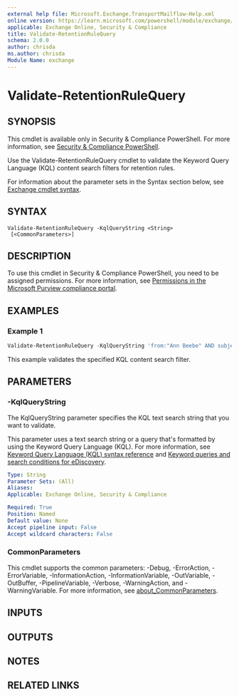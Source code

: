 ```yaml
---
external help file: Microsoft.Exchange.TransportMailflow-Help.xml
online version: https://learn.microsoft.com/powershell/module/exchange/validate-retentionrulequery
applicable: Exchange Online, Security & Compliance
title: Validate-RetentionRuleQuery
schema: 2.0.0
author: chrisda
ms.author: chrisda
Module Name: exchange
---
```


# Validate-RetentionRuleQuery

## SYNOPSIS
This cmdlet is available only in Security & Compliance PowerShell. For more information, see [Security & Compliance PowerShell](https://learn.microsoft.com/powershell/exchange/scc-powershell).

Use the Validate-RetentionRuleQuery cmdlet to validate the Keyword Query Language (KQL) content search filters for retention rules.

For information about the parameter sets in the Syntax section below, see [Exchange cmdlet syntax](https://learn.microsoft.com/powershell/exchange/exchange-cmdlet-syntax).

## SYNTAX

```
Validate-RetentionRuleQuery -KqlQueryString <String>
 [<CommonParameters>]
```

## DESCRIPTION
To use this cmdlet in Security & Compliance PowerShell, you need to be assigned permissions. For more information, see [Permissions in the Microsoft Purview compliance portal](https://learn.microsoft.com/purview/microsoft-365-compliance-center-permissions).

## EXAMPLES

### Example 1
```powershell
Validate-RetentionRuleQuery -KqlQueryString 'from:"Ann Beebe" AND subject:northwind'
```

This example validates the specified KQL content search filter.

## PARAMETERS

### -KqlQueryString
The KqlQueryString parameter specifies the KQL text search string that you want to validate.

This parameter uses a text search string or a query that's formatted by using the Keyword Query Language (KQL). For more information, see [Keyword Query Language (KQL) syntax reference](https://learn.microsoft.com/sharepoint/dev/general-development/keyword-query-language-kql-syntax-reference) and [Keyword queries and search conditions for eDiscovery](https://learn.microsoft.com/purview/ediscovery-keyword-queries-and-search-conditions).

```yaml
Type: String
Parameter Sets: (All)
Aliases:
Applicable: Exchange Online, Security & Compliance

Required: True
Position: Named
Default value: None
Accept pipeline input: False
Accept wildcard characters: False
```

### CommonParameters
This cmdlet supports the common parameters: -Debug, -ErrorAction, -ErrorVariable, -InformationAction, -InformationVariable, -OutVariable, -OutBuffer, -PipelineVariable, -Verbose, -WarningAction, and -WarningVariable. For more information, see [about_CommonParameters](https://go.microsoft.com/fwlink/p/?LinkID=113216).

## INPUTS

## OUTPUTS

## NOTES

## RELATED LINKS
